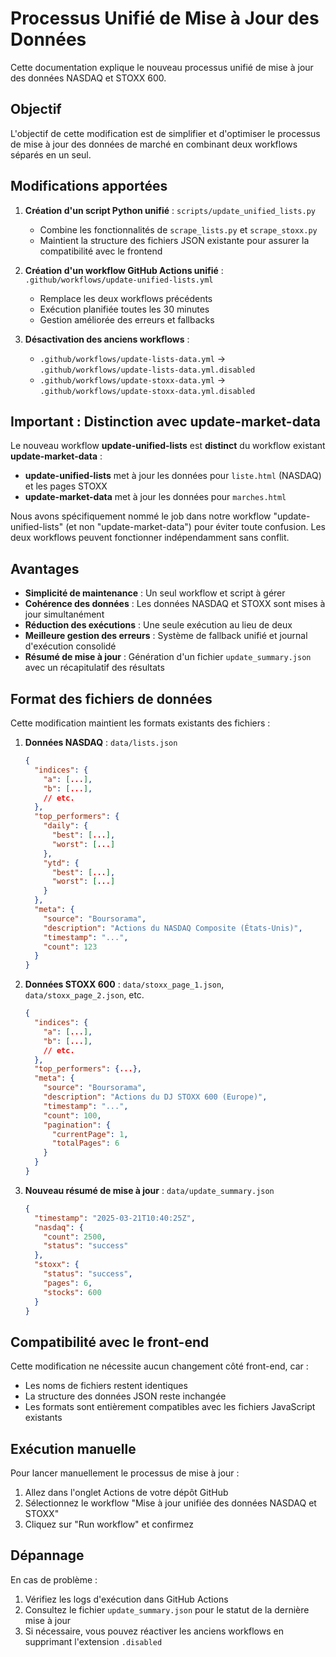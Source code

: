 # Processus Unifié de Mise à Jour des Données

Cette documentation explique le nouveau processus unifié de mise à jour des données NASDAQ et STOXX 600.

## Objectif

L'objectif de cette modification est de simplifier et d'optimiser le processus de mise à jour des données de marché en combinant deux workflows séparés en un seul.

## Modifications apportées

1. **Création d'un script Python unifié** : `scripts/update_unified_lists.py`
   - Combine les fonctionnalités de `scrape_lists.py` et `scrape_stoxx.py`
   - Maintient la structure des fichiers JSON existante pour assurer la compatibilité avec le frontend

2. **Création d'un workflow GitHub Actions unifié** : `.github/workflows/update-unified-lists.yml`
   - Remplace les deux workflows précédents
   - Exécution planifiée toutes les 30 minutes
   - Gestion améliorée des erreurs et fallbacks

3. **Désactivation des anciens workflows** :
   - `.github/workflows/update-lists-data.yml` → `.github/workflows/update-lists-data.yml.disabled`
   - `.github/workflows/update-stoxx-data.yml` → `.github/workflows/update-stoxx-data.yml.disabled`

## Important : Distinction avec update-market-data

Le nouveau workflow **update-unified-lists** est **distinct** du workflow existant **update-market-data** :
- **update-unified-lists** met à jour les données pour `liste.html` (NASDAQ) et les pages STOXX
- **update-market-data** met à jour les données pour `marches.html`

Nous avons spécifiquement nommé le job dans notre workflow "update-unified-lists" (et non "update-market-data") pour éviter toute confusion. Les deux workflows peuvent fonctionner indépendamment sans conflit.

## Avantages

- **Simplicité de maintenance** : Un seul workflow et script à gérer
- **Cohérence des données** : Les données NASDAQ et STOXX sont mises à jour simultanément
- **Réduction des exécutions** : Une seule exécution au lieu de deux
- **Meilleure gestion des erreurs** : Système de fallback unifié et journal d'exécution consolidé
- **Résumé de mise à jour** : Génération d'un fichier `update_summary.json` avec un récapitulatif des résultats

## Format des fichiers de données

Cette modification maintient les formats existants des fichiers :

1. **Données NASDAQ** : `data/lists.json`
   ```json
   {
     "indices": {
       "a": [...],
       "b": [...],
       // etc.
     },
     "top_performers": {
       "daily": {
         "best": [...],
         "worst": [...]
       },
       "ytd": {
         "best": [...],
         "worst": [...]
       }
     },
     "meta": {
       "source": "Boursorama",
       "description": "Actions du NASDAQ Composite (États-Unis)",
       "timestamp": "...",
       "count": 123
     }
   }
   ```

2. **Données STOXX 600** : `data/stoxx_page_1.json`, `data/stoxx_page_2.json`, etc.
   ```json
   {
     "indices": {
       "a": [...],
       "b": [...],
       // etc.
     },
     "top_performers": {...},
     "meta": {
       "source": "Boursorama",
       "description": "Actions du DJ STOXX 600 (Europe)",
       "timestamp": "...",
       "count": 100,
       "pagination": {
         "currentPage": 1,
         "totalPages": 6
       }
     }
   }
   ```

3. **Nouveau résumé de mise à jour** : `data/update_summary.json`
   ```json
   {
     "timestamp": "2025-03-21T10:40:25Z",
     "nasdaq": {
       "count": 2500,
       "status": "success"
     },
     "stoxx": {
       "status": "success",
       "pages": 6,
       "stocks": 600
     }
   }
   ```

## Compatibilité avec le front-end

Cette modification ne nécessite aucun changement côté front-end, car :
- Les noms de fichiers restent identiques
- La structure des données JSON reste inchangée
- Les formats sont entièrement compatibles avec les fichiers JavaScript existants

## Exécution manuelle

Pour lancer manuellement le processus de mise à jour :
1. Allez dans l'onglet Actions de votre dépôt GitHub
2. Sélectionnez le workflow "Mise à jour unifiée des données NASDAQ et STOXX"
3. Cliquez sur "Run workflow" et confirmez

## Dépannage

En cas de problème :
1. Vérifiez les logs d'exécution dans GitHub Actions
2. Consultez le fichier `update_summary.json` pour le statut de la dernière mise à jour
3. Si nécessaire, vous pouvez réactiver les anciens workflows en supprimant l'extension `.disabled`